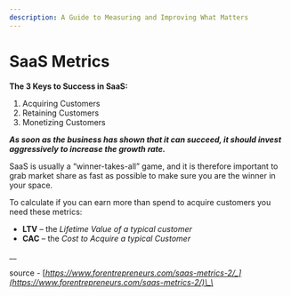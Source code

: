 ```yaml
---
description: A Guide to Measuring and Improving What Matters
---
```


# SaaS Metrics

**The 3 Keys to Success in SaaS:**

1. Acquiring Customers
2. Retaining Customers
3. Monetizing Customers

_**As soon as the business has shown that it can succeed, it should invest aggressively to increase the growth rate.**_

SaaS is usually a “winner-takes-all” game, and it is therefore important to grab market share as fast as possible to make sure you are the winner in your space.

To calculate if you can earn more than spend to acquire customers you need these metrics:

* **LTV** – the _Lifetime Value of a typical customer_
* **CAC** – the _Cost to Acquire a  typical Customer_

\_\_

source _-_ [_https://www.forentrepreneurs.com/saas-metrics-2/_](https://www.forentrepreneurs.com/saas-metrics-2/)\_\_





